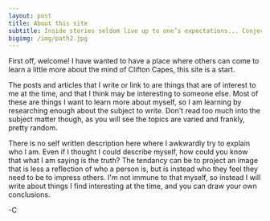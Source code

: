 ```yaml
---
layout: post
title: About this site
subtitle: Inside stories seldom live up to one’s expectations... Conjectures and illusions are often the better possessions. ― Roger Zelazny
bigimg: /img/path2.jpg
---
```


First off, welcome! I have wanted to have a place where others can come to learn a little more about the mind of Clifton Capes, this site is a start.

The posts and articles that I write or link to are things that are of interest to me at the time, and that I think may be interesting to someone else. Most of these are things I want to learn more about myself, so I am learning by researching enough about the subject to write. Don't read too much into the subject matter though, as you will see the topics are varied and frankly, pretty random.

There is no self written description here where I awkwardly try to explain who I am. Even if I thought I could describe myself, how could you know that what I am saying is the truth? The tendancy can be to project an image that is less a reflection of who a person is, but is instead who they feel they need to be to impress others. I'm not immune to that myself, so instead I will write about things I find interesting at the time, and you can draw your own conclusions.

-C
